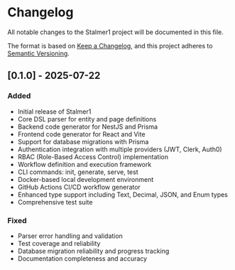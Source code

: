 # Changelog

All notable changes to the Stalmer1 project will be documented in this file.

The format is based on [Keep a Changelog](https://keepachangelog.com/en/1.0.0/),
and this project adheres to [Semantic Versioning](https://semver.org/spec/v2.0.0.html).

## [0.1.0] - 2025-07-22

### Added

- Initial release of Stalmer1
- Core DSL parser for entity and page definitions
- Backend code generator for NestJS and Prisma
- Frontend code generator for React and Vite
- Support for database migrations with Prisma
- Authentication integration with multiple providers (JWT, Clerk, Auth0)
- RBAC (Role-Based Access Control) implementation
- Workflow definition and execution framework
- CLI commands: init, generate, serve, test
- Docker-based local development environment
- GitHub Actions CI/CD workflow generator
- Enhanced type support including Text, Decimal, JSON, and Enum types
- Comprehensive test suite

### Fixed

- Parser error handling and validation
- Test coverage and reliability
- Database migration reliability and progress tracking
- Documentation completeness and accuracy
